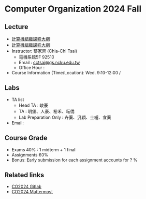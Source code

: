 # Computer Organization 2024 Fall

## Lecture
- [計算機組織課程大綱](https://class-qry.acad.ncku.edu.tw/syllabus/online_display.php?syear=0113&sem=1&co_no=E221700&class_code=2)<br>
- <a href="https://class-qry.acad.ncku.edu.tw/syllabus/online_display.php?syear=0113&sem=1&co_no=E221700&class_code=2" target="_blank">計算機組織課程大綱</a>
- Instructor: 蔡家齊 (Chia-Chi Tsai)<br>
    - 電機系館5F 92510
    - Email : cctsai@gs.ncku.edu.tw
    - Office Hour : 
- Course Information (Time/Location): Wed. 9:10-12:00 / 

## Labs
- TA list
    - Head TA : 峻豪
    - TA : 明堡、人豪、裕禾、耘僑
    - Lab Preparation Only : 卉蓁、汎穎、士櫳、宜蓁
- Email:  

## Course Grade
- Exams 40% : 1 midterm + 1 final 
- Assignments 60% 
- Bonus: Early submission for each assignment accounts for ? %

## Related links
- [CO2024 Gitlab]()
- [CO2024 Mattermost]()